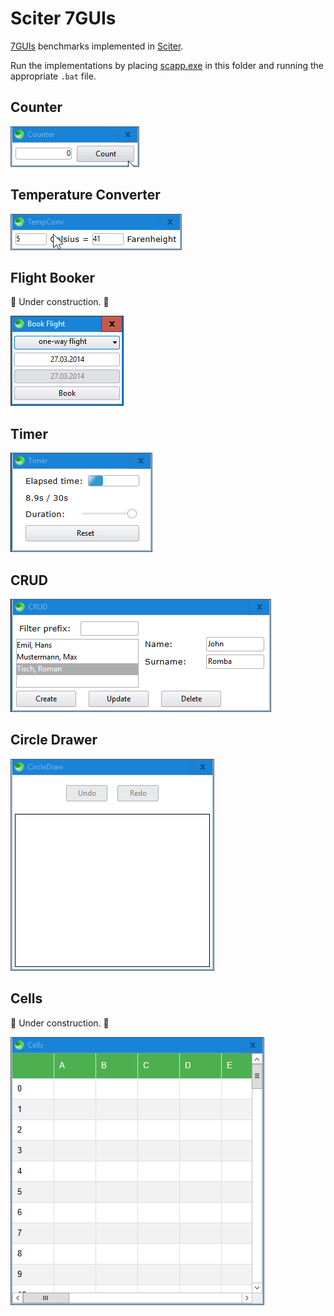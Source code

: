 # Sciter 7GUIs

[7GUIs](https://eugenkiss.github.io/7guis/tasks) benchmarks implemented in [Sciter](https://github.com/c-smile/sciter-sdk).

Run the implementations by placing [scapp.exe](https://github.com/c-smile/sciter-sdk/tree/master/bin.win/x64) in this folder and running the appropriate `.bat` file.

## Counter

![screenshot](screenshots/counter.gif)

## Temperature Converter

![screenshot](screenshots/temperature-converter.gif)

## Flight Booker

:construction: Under construction. :construction:

![screenshot](screenshots/flight-booker.png)

## Timer

![screenshot](screenshots/timer.gif)

## CRUD

![screenshot](screenshots/crud.gif)

## Circle Drawer

![screenshot](screenshots/circle-drawer.gif)

## Cells

:construction: Under construction. :construction:

![screenshot](screenshots/cells.gif)